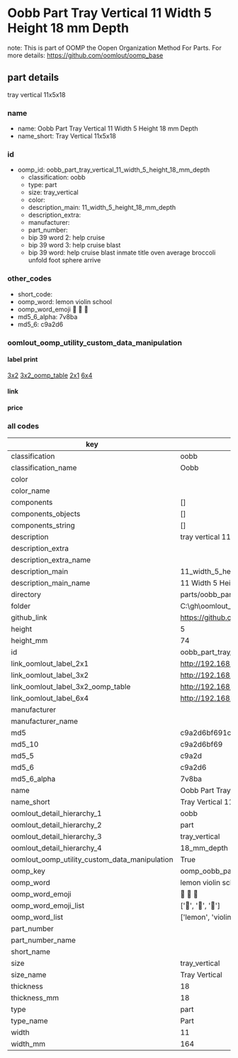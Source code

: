 # Oobb Part Tray Vertical 11 Width 5 Height 18 mm Depth  

note: This is part of OOMP the Oopen Organization Method For Parts. For more details: https://github.com/oomlout/oomp_base

##  part details
  



tray vertical 11x5x18



### name
* name: Oobb Part Tray Vertical 11 Width 5 Height 18 mm Depth
* name_short: Tray Vertical 11x5x18 
### id
* oomp_id: oobb_part_tray_vertical_11_width_5_height_18_mm_depth
  * classification: oobb
  * type: part
  * size: tray_vertical
  * color: 
  * description_main: 11_width_5_height_18_mm_depth
  * description_extra: 
  * manufacturer: 
  * part_number: 
  * bip 39 word 2: help cruise
  * bip 39 word 3: help cruise blast
  * bip 39 word: help cruise blast inmate title oven average broccoli unfold foot sphere arrive

### other_codes
* short_code: 
* oomp_word: lemon violin school
* oomp_word_emoji :lemon: :violin: :school:
* md5_6_alpha: 7v8ba
* md5_6: c9a2d6






### oomlout_oomp_utility_custom_data_manipulation
#### label print
[3x2](http://192.168.1.245:1112/?label=oomp%207v8ba)
[3x2_oomp_table](http://192.168.1.108:1112/?label=oomp%207v8ba)
[2x1](http://192.168.1.242:1112/?label=oomp%207v8ba)
[6x4](http://192.168.1.55:1112/?label=oomp%207v8ba)    

#### link

                              

#### price







### all codes 
| key | value |  
| --- | --- |  
| classification | oobb |  
| classification_name | Oobb |  
| color |  |  
| color_name |  |  
| components | [] |  
| components_objects | [] |  
| components_string | [] |  
| description | tray vertical 11x5x18 |  
| description_extra |  |  
| description_extra_name |  |  
| description_main | 11_width_5_height_18_mm_depth |  
| description_main_name | 11 Width 5 Height 18 mm Depth |  
| directory | parts/oobb_part_tray_vertical_11_width_5_height_18_mm_depth |  
| folder | C:\gh\oomlout_oobb_version_4_generated_parts\parts\oobb_part_tray_vertical_11_width_5_height_18_mm_depth |  
| github_link | https://github.com/oomlout/oomlout_oomp_part_src/tree/main/parts/oobb_part_tray_vertical_11_width_5_height_18_mm_depth |  
| height | 5 |  
| height_mm | 74 |  
| id | oobb_part_tray_vertical_11_width_5_height_18_mm_depth |  
| link_oomlout_label_2x1 | http://192.168.1.242:1112/?label=oomp%207v8ba |  
| link_oomlout_label_3x2 | http://192.168.1.245:1112/?label=oomp%207v8ba |  
| link_oomlout_label_3x2_oomp_table | http://192.168.1.108:1112/?label=oomp%207v8ba |  
| link_oomlout_label_6x4 | http://192.168.1.55:1112/?label=oomp%207v8ba |  
| manufacturer |  |  
| manufacturer_name |  |  
| md5 | c9a2d6bf691c61fa777177442ecd2b58 |  
| md5_10 | c9a2d6bf69 |  
| md5_5 | c9a2d |  
| md5_6 | c9a2d6 |  
| md5_6_alpha | 7v8ba |  
| name | Oobb Part Tray Vertical 11 Width 5 Height 18 mm Depth |  
| name_short | Tray Vertical 11x5x18  |  
| oomlout_detail_hierarchy_1 | oobb |  
| oomlout_detail_hierarchy_2 | part |  
| oomlout_detail_hierarchy_3 | tray_vertical |  
| oomlout_detail_hierarchy_4 | 18_mm_depth |  
| oomlout_oomp_utility_custom_data_manipulation | True |  
| oomp_key | oomp_oobb_part_tray_vertical_11_width_5_height_18_mm_depth |  
| oomp_word | lemon violin school |  
| oomp_word_emoji | :lemon: :violin: :school: |  
| oomp_word_emoji_list | [':lemon:', ':violin:', ':school:'] |  
| oomp_word_list | ['lemon', 'violin', 'school'] |  
| part_number |  |  
| part_number_name |  |  
| short_name |  |  
| size | tray_vertical |  
| size_name | Tray Vertical |  
| thickness | 18 |  
| thickness_mm | 18 |  
| type | part |  
| type_name | Part |  
| width | 11 |  
| width_mm | 164 |  
